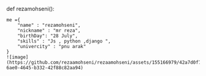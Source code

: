 
def rezamohseni():

    me ={  
        "name" : "rezamohseni",
        "nickname" : "mr reza",
        "birthDay": "28 July",
        "skills" : "Js , python ,django ",
        "univercity" : "pnu arak" 
    }
    ![image](https://github.com/rezaamohseni/rezaamohseni/assets/155166979/42a7d0f7-6ae0-4645-b332-42f88c82aa94)

    
